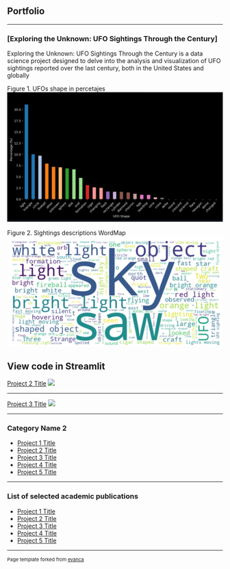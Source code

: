 ## Portfolio

---
### [Exploring the Unknown: UFO Sightings Through the Century]

Exploring the Unknown: UFO Sightings Through the Century is a data science project designed to delve into the analysis and visualization of UFO sightings reported over the last century, both in the United States and globally

Figure 1. UFOs shape in percetajes
<img src="images/Ufo Shape.jpg?raw=true"/>

Figure 2. Sightings descriptions WordMap
<img src="images/Wordcloud.jpg?raw=true"/>

View code in Streamlit
---
[Project 2 Title](/pdf/sample_presentation.pdf)
<img src="images/dummy_thumbnail.jpg?raw=true"/>

---
[Project 3 Title](http://example.com/)
<img src="images/dummy_thumbnail.jpg?raw=true"/>

---

### Category Name 2

- [Project 1 Title](http://example.com/)
- [Project 2 Title](http://example.com/)
- [Project 3 Title](http://example.com/)
- [Project 4 Title](http://example.com/)
- [Project 5 Title](http://example.com/)

---

### List of selected academic publications

- [Project 1 Title](http://example.com/)
- [Project 2 Title](http://example.com/)
- [Project 3 Title](http://example.com/)
- [Project 4 Title](http://example.com/)
- [Project 5 Title](http://example.com/)


---
<p style="font-size:11px">Page template forked from <a href="https://github.com/evanca/quick-portfolio">evanca</a></p>
<!-- Remove above link if you don't want to attibute -->
